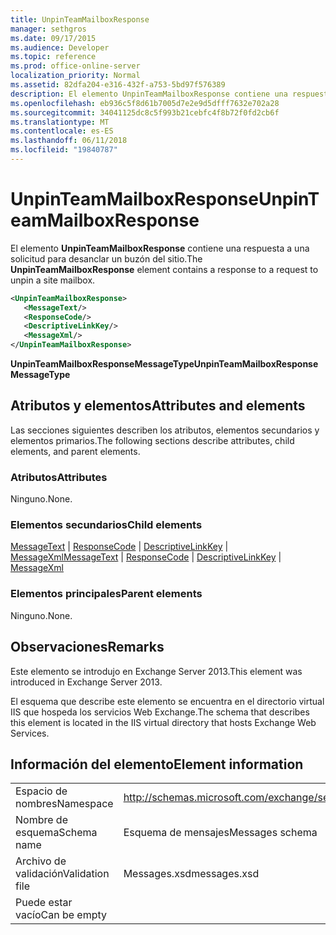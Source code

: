 ```yaml
---
title: UnpinTeamMailboxResponse
manager: sethgros
ms.date: 09/17/2015
ms.audience: Developer
ms.topic: reference
ms.prod: office-online-server
localization_priority: Normal
ms.assetid: 82dfa204-e316-432f-a753-5bd97f576389
description: El elemento UnpinTeamMailboxResponse contiene una respuesta a una solicitud para desanclar un buzón del sitio.
ms.openlocfilehash: eb936c5f8d61b7005d7e2e9d5dfff7632e702a28
ms.sourcegitcommit: 34041125dc8c5f993b21cebfc4f8b72f0fd2cb6f
ms.translationtype: MT
ms.contentlocale: es-ES
ms.lasthandoff: 06/11/2018
ms.locfileid: "19840787"
---
```

# <a name="unpinteammailboxresponse"></a><span data-ttu-id="c5dc7-103">UnpinTeamMailboxResponse</span><span class="sxs-lookup"><span data-stu-id="c5dc7-103">UnpinTeamMailboxResponse</span></span>

<span data-ttu-id="c5dc7-104">El elemento **UnpinTeamMailboxResponse** contiene una respuesta a una solicitud para desanclar un buzón del sitio.</span><span class="sxs-lookup"><span data-stu-id="c5dc7-104">The **UnpinTeamMailboxResponse** element contains a response to a request to unpin a site mailbox.</span></span> 
  
```XML
<UnpinTeamMailboxResponse>
   <MessageText/>
   <ResponseCode/>
   <DescriptiveLinkKey/>
   <MessageXml/>
</UnpinTeamMailboxResponse>
```

 <span data-ttu-id="c5dc7-105">**UnpinTeamMailboxResponseMessageType**</span><span class="sxs-lookup"><span data-stu-id="c5dc7-105">**UnpinTeamMailboxResponseMessageType**</span></span>
## <a name="attributes-and-elements"></a><span data-ttu-id="c5dc7-106">Atributos y elementos</span><span class="sxs-lookup"><span data-stu-id="c5dc7-106">Attributes and elements</span></span>

<span data-ttu-id="c5dc7-107">Las secciones siguientes describen los atributos, elementos secundarios y elementos primarios.</span><span class="sxs-lookup"><span data-stu-id="c5dc7-107">The following sections describe attributes, child elements, and parent elements.</span></span>
  
### <a name="attributes"></a><span data-ttu-id="c5dc7-108">Atributos</span><span class="sxs-lookup"><span data-stu-id="c5dc7-108">Attributes</span></span>

<span data-ttu-id="c5dc7-109">Ninguno.</span><span class="sxs-lookup"><span data-stu-id="c5dc7-109">None.</span></span>
  
### <a name="child-elements"></a><span data-ttu-id="c5dc7-110">Elementos secundarios</span><span class="sxs-lookup"><span data-stu-id="c5dc7-110">Child elements</span></span>

<span data-ttu-id="c5dc7-111">[MessageText](messagetext.md) | [ResponseCode](responsecode.md) | [DescriptiveLinkKey](descriptivelinkkey.md) | [MessageXml](messagexml.md)</span><span class="sxs-lookup"><span data-stu-id="c5dc7-111">[MessageText](messagetext.md) | [ResponseCode](responsecode.md) | [DescriptiveLinkKey](descriptivelinkkey.md) | [MessageXml](messagexml.md)</span></span>
  
### <a name="parent-elements"></a><span data-ttu-id="c5dc7-112">Elementos principales</span><span class="sxs-lookup"><span data-stu-id="c5dc7-112">Parent elements</span></span>

<span data-ttu-id="c5dc7-113">Ninguno.</span><span class="sxs-lookup"><span data-stu-id="c5dc7-113">None.</span></span>
  
## <a name="remarks"></a><span data-ttu-id="c5dc7-114">Observaciones</span><span class="sxs-lookup"><span data-stu-id="c5dc7-114">Remarks</span></span>

<span data-ttu-id="c5dc7-115">Este elemento se introdujo en Exchange Server 2013.</span><span class="sxs-lookup"><span data-stu-id="c5dc7-115">This element was introduced in Exchange Server 2013.</span></span>
  
<span data-ttu-id="c5dc7-116">El esquema que describe este elemento se encuentra en el directorio virtual IIS que hospeda los servicios Web Exchange.</span><span class="sxs-lookup"><span data-stu-id="c5dc7-116">The schema that describes this element is located in the IIS virtual directory that hosts Exchange Web Services.</span></span>
  
## <a name="element-information"></a><span data-ttu-id="c5dc7-117">Información del elemento</span><span class="sxs-lookup"><span data-stu-id="c5dc7-117">Element information</span></span>

|||
|:-----|:-----|
|<span data-ttu-id="c5dc7-118">Espacio de nombres</span><span class="sxs-lookup"><span data-stu-id="c5dc7-118">Namespace</span></span>  <br/> |http://schemas.microsoft.com/exchange/services/2006/messages  <br/> |
|<span data-ttu-id="c5dc7-119">Nombre de esquema</span><span class="sxs-lookup"><span data-stu-id="c5dc7-119">Schema name</span></span>  <br/> |<span data-ttu-id="c5dc7-120">Esquema de mensajes</span><span class="sxs-lookup"><span data-stu-id="c5dc7-120">Messages schema</span></span>  <br/> |
|<span data-ttu-id="c5dc7-121">Archivo de validación</span><span class="sxs-lookup"><span data-stu-id="c5dc7-121">Validation file</span></span>  <br/> |<span data-ttu-id="c5dc7-122">Messages.xsd</span><span class="sxs-lookup"><span data-stu-id="c5dc7-122">messages.xsd</span></span>  <br/> |
|<span data-ttu-id="c5dc7-123">Puede estar vacío</span><span class="sxs-lookup"><span data-stu-id="c5dc7-123">Can be empty</span></span>  <br/> ||
   

